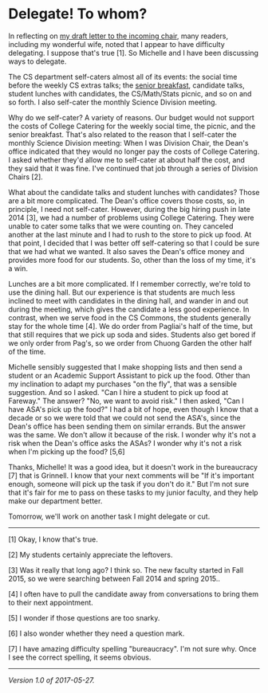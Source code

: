 Delegate! To whom?
==================

In reflecting on [my draft letter to the incoming
chair](index-incoming-chair), many readers, including my wonderful wife,
noted that I appear to have difficulty delegating.  I suppose that's true [1].
So Michelle and I have been discussing ways to delegate.

The CS department self-caters almost all of its events: the
social time before the weekly CS extras talks; the [senior
breakfast](self-catering-breakfast-2017), candidate talks, student
lunches with candidates, the CS/Math/Stats picnic, and so on and so forth.
I also self-cater the monthly Science Division meeting.

Why do we self-cater?  A variety of reasons.  Our budget would not
support the costs of College Catering for the weekly social time, the
picnic, and the senior breakfast.  That's also related to the reason
that I self-cater the monthly Science Division meeting: When I was
Division Chair, the Dean's office indicated that they would no longer
pay the costs of College Catering.  I asked whether they'd allow me
to self-cater at about half the cost, and they said that it was fine.
I've continued that job through a series of Division Chairs [2].

What about the candidate talks and student lunches with candidates?
Those are a bit more complicated.  The Dean's office covers those
costs, so, in principle, I need not self-cater.  However, during the
big hiring push in late 2014 [3], we had a number of problems using
College Catering.  They were unable to cater some talks that we were
counting on.  They canceled another at the last minute and I had to rush
to the store to pick up food.  At that point, I decided that I was better
off self-catering so that I could be sure that we had what we wanted.
It also saves the Dean's office money and provides more food for our
students.  So, other than the loss of my time, it's a win.

Lunches are a bit more complicated.  If I remember correctly, we're
told to use the dining hall.  But our experience is that students are
much less inclined to meet with candidates in the dining hall, and
wander in and out during the meeting, which gives the candidate a less
good experience.  In contrast, when we serve food in the CS Commons,
the students generally stay for the whole time [4].  We do order from
Pagliai's half of the time, but that still requires that we pick up
soda and sides.  Students also get bored if we only order from Pag's,
so we order from Chuong Garden the other half of the time.

Michelle sensibly suggested that I make shopping lists and then send
a student or an Academic Support Assistant to pick up the food.  Other
than my inclination to adapt my purchases "on the fly", that was a sensible
suggestion.  And so I asked.  "Can I hire a student to pick up food at
Fareway."  The answer?  "No, we want to avoid risk."  I then asked,
"Can I have ASA's pick up the food?"  I had a bit of hope, even though I
know that a decade or so we were told that we could not send the ASA's,
since the Dean's office has been sending them on similar errands.
But the answer was the same.  We don't allow it because of the risk.
I wonder why it's not a risk when the Dean's office asks the ASAs?
I wonder why it's not a risk when I'm picking up the food? [5,6]

Thanks, Michelle!  It was a good idea, but it doesn't work in the
bureaucracy [7] that is Grinnell.  I know that your next comments will be
"If it's important enough, someone will pick up the task if you don't
do it."  But I'm not sure that it's fair for me to pass on these tasks
to my junior faculty, and they help make our department better.

Tomorrow, we'll work on another task I might delegate or cut.

---

[1] Okay, I know that's true.

[2] My students certainly appreciate the leftovers.

[3] Was it really that long ago?  I think so.  The new faculty started
in Fall 2015, so we were searching between Fall 2014 and spring 2015..

[4] I often have to pull the candidate away from conversations to bring
them to their next appointment.

[5] I wonder if those questions are too snarky.  

[6] I also wonder whether they need a question mark.

[7] I have amazing difficulty spelling "bureaucracy".  I'm not sure why.
Once I see the correct spelling, it seems obvious.

---

*Version 1.0 of 2017-05-27.*
